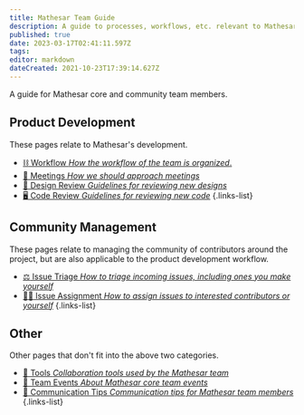 ```yaml
---
title: Mathesar Team Guide
description: A guide to processes, workflows, etc. relevant to Mathesar team members
published: true
date: 2023-03-17T02:41:11.597Z
tags: 
editor: markdown
dateCreated: 2021-10-23T17:39:14.627Z
---
```


A guide for Mathesar core and community team members.

## Product Development

These pages relate to Mathesar's development.

- [:chains: Workflow *How the workflow of the team is organized*.](/team/guide/workflow)
- [:handshake: Meetings *How we should approach meetings*](/team/guide/meetings)
- [:art: Design Review *Guidelines for reviewing new designs*](/design/process/review-guidelines)
- [:desktop_computer: Code Review *Guidelines for reviewing new code*](/engineering/code-review)
{.links-list}

## Community Management

These pages relate to managing the community of contributors around the project, but are also applicable to the product development workflow.

- [:balance_scale: Issue Triage *How to triage incoming issues, including ones you make yourself*](/team/guide/issue-triage)
- [:man_in_tuxedo: Issue Assignment *How to assign issues to interested contributors or yourself*](/team/guide/issue-assignment)
{.links-list}

## Other

Other pages that don't fit into the above two categories.

- [:hammer: Tools *Collaboration tools used by the Mathesar team*](/team/guide/tools)
- [:tada: Team Events *About Mathesar core team events*](/team/guide/events)
- [:busts_in_silhouette: Communication Tips *Communication tips for Mathesar team members*](/team/guide/comm-tips)
{.links-list}